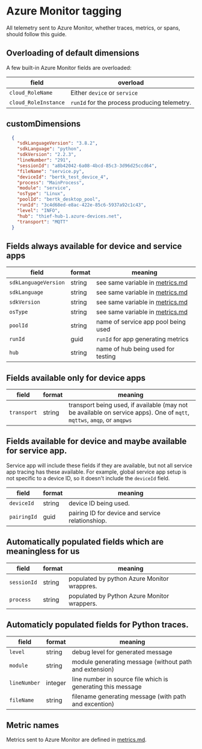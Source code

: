 # Azure Monitor tagging

All telemetry sent to Azure Monitor, whether traces, metrics, or spans, should follow this guide.

## Overloading of default dimensions

A few built-in Azure Monitor fields are overloaded:

| field | overload |
| - | - |
| `cloud_RoleName` | Either `device` or `service` |
| `cloud_RoleInstance` | `runId` for the process producing telemetry. |

## customDimensions

```json
  {
    "sdkLanguageVersion": "3.8.2",
    "sdkLanguage": "python",
    "sdkVersion": "2.2.3",
    "lineNumber": "291",
    "sessionId": "a8b42042-6a08-4bcd-85c3-3d96d25ccd64",
    "fileName": "service.py",
    "deviceId": "bertk_test_device_4",
    "process": "MainProcess",
    "module": "service",
    "osType": "Linux",
    "poolId": "bertk_desktop_pool",
    "runId": "3c4d68ed-e8ac-422e-85c6-5937a92c1c43",
    "level": "INFO",
    "hub": "thief-hub-1.azure-devices.net",
    "transport": "MQTT"
  }
```

## Fields always available for device and service apps

| field | format | meaning |
| - | - | - |
| `sdkLanguageVersion` | string | see same variable in [metrics.md](./metrics.md) |
| `sdkLanguage` | string | see same variable in [metrics.md](./metrics.md) |
| `sdkVersion` | string | see same variable in [metrics.md](./metrics.md) |
| `osType` | string | see same variable in [metrics.md](./metrics.md) |
| `poolId` | string | name of service app pool being used |
| `runId` | guid | `runId` for app generating metrics |
| `hub` | string | name of hub being used for testing |

## Fields available only for device apps

| field | format | meaning |
| - | - | - |
| `transport` | string | transport being used, if available (may not be available on service apps).  One of `mqtt`, `mqttws`, `amqp`, or `amqpws` |

## Fields available for device and maybe available for service app.

Service app will include these fields if they are available, but not all service app tracing has these available.  For example, global service app setup is not specific to a device ID, so it doesn't include the `deviceId` field.

| field | format | meaning |
| - | - | - |
| `deviceId` | string | device ID being used. |
| `pairingId` | guid | pairing ID for device and service relationshiop. |

## Automatically populated fields which are meaningless for us

| field | format | meaning |
| - | - | - |
| `sessionId` | string | populated by python Azure Monitor wrappres. |
| `process` | string | populated by Python Azure Monitor wrappers. |

## Automaticly populated fields for Python traces.

| field | format | meaning |
| - | - | - |
| `level` | string | debug level for generated message |
| `module`| string | module generating message (without path and extension) |
| `lineNumber` | integer | line number in source file which is generating this message |
| `fileName` | string | filename generating message (with path and excention) |

## Metric names

Metrics sent to Azure Monitor are defined in [metrics.md](./metrics.md).
